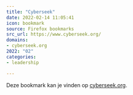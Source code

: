 ```yaml
---
title: "Cyberseek"
date: 2022-02-14 11:05:41
icon: bookmark
source: Firefox bookmarks
src_url: https://www.cyberseek.org/
domains:
- cyberseek.org
2022: "02"
categories:
- leadership

---
```

Deze bookmark kan je vinden op [cyberseek.org](https://www.cyberseek.org/).
